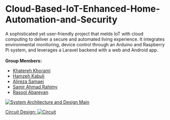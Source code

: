 # Cloud-Based-IoT-Enhanced-Home-Automation-and-Security
A sophisticated yet user-friendly project that melds IoT with cloud computing to deliver a secure and automated living experience. It integrates environmental monitoring, device control through an Arduino and Raspberry Pi system, and leverages a Laravel backend with a web and Android app. <br />
<br /><b>Group Members:</b></br>
<ul>
<li><a href="https://github.com/khatereh-khorami">Khatereh Khorami</li>
<li><a href="https://github.com/hamzeh-kabuli">Hamzeh Kabuli</a></li>
<li><a href="https://github.com/SamSamaei73">Alireza Samaei</li>
<li>Samir Ahmad Rahimy</li>
<li>Rasool Abareyan</li>
</ul>

![System Architecture and Design Main](https://github.com/hamzeh-kabuli/Cloud-Based-IoT-Enhanced-Home-Automation-and-Security/assets/46210369/b68d3ed8-dd23-4b9f-bce0-1c6883def8ab)

Circuit Design:
![Circuit](https://github.com/hamzeh-kabuli/Cloud-Based-IoT-Enhanced-Home-Automation-and-Security/assets/46210369/8aede21f-3f89-49fb-b97e-b38eb2565b30)

